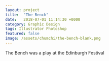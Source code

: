 ```yaml
---
layout: project
title:  "The Bench"
date:   2018-07-01 11:14:30 +0000
category: Graphic Design
tags: Illustrator Photoshop
featured: false
image: /assets/chumchi/the-bench-blank.png
---
```

The Bench was a play at the Edinburgh Festival
